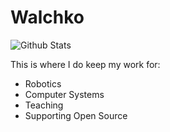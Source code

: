 # Walchko

![Github Stats](https://github-readme-stats.vercel.app/api?username=walchko&show_icons=true&theme=dracula)

<!--
**mickeyl/mickeyl** is a ✨ _special_ ✨ repository because its `README.md` (this file) appears on your GitHub profile.

Here are some ideas to get you started:

- 🔭 I’m currently working on ...
- 🌱 I’m currently learning ...
- 👯 I’m looking to collaborate on ...
- 🤔 I’m looking for help with ...
- 💬 Ask me about ...
- 📫 How to reach me: ...
- 😄 Pronouns: ...
- ⚡ Fun fact: ...
-->

This is where I do keep my work for:

- Robotics
- Computer Systems
- Teaching
- Supporting Open Source
